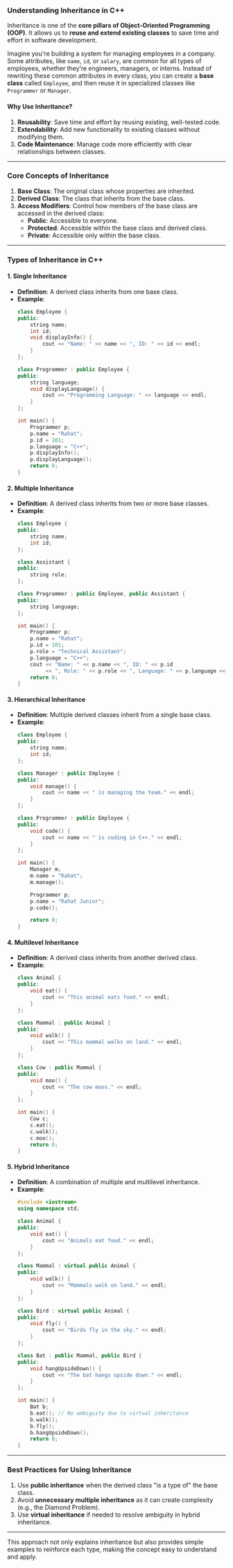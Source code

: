 ### **Understanding Inheritance in C++**

Inheritance is one of the **core pillars of Object-Oriented Programming (OOP)**. It allows us to **reuse and extend existing classes** to save time and effort in software development.

Imagine you're building a system for managing employees in a company. Some attributes, like `name`, `id`, or `salary`, are common for all types of employees, whether they’re engineers, managers, or interns. Instead of rewriting these common attributes in every class, you can create a **base class** called `Employee`, and then reuse it in specialized classes like `Programmer` or `Manager`.

#### **Why Use Inheritance?**
1. **Reusability**: Save time and effort by reusing existing, well-tested code.
2. **Extendability**: Add new functionality to existing classes without modifying them.
3. **Code Maintenance**: Manage code more efficiently with clear relationships between classes.

---

### **Core Concepts of Inheritance**
1. **Base Class**: The original class whose properties are inherited.
2. **Derived Class**: The class that inherits from the base class.
3. **Access Modifiers**: Control how members of the base class are accessed in the derived class:
   - **Public**: Accessible to everyone.
   - **Protected**: Accessible within the base class and derived class.
   - **Private**: Accessible only within the base class.

---

### **Types of Inheritance in C++**

#### 1. **Single Inheritance**
   - **Definition**: A derived class inherits from one base class.
   - **Example**:
     ```cpp
     class Employee {
     public:
         string name;
         int id;
         void displayInfo() {
             cout << "Name: " << name << ", ID: " << id << endl;
         }
     };

     class Programmer : public Employee {
     public:
         string language;
         void displayLanguage() {
             cout << "Programming Language: " << language << endl;
         }
     };

     int main() {
         Programmer p;
         p.name = "Rahat";
         p.id = 101;
         p.language = "C++";
         p.displayInfo();
         p.displayLanguage();
         return 0;
     }
     ```

#### 2. **Multiple Inheritance**
   - **Definition**: A derived class inherits from two or more base classes.
   - **Example**:
     ```cpp
     class Employee {
     public:
         string name;
         int id;
     };

     class Assistant {
     public:
         string role;
     };

     class Programmer : public Employee, public Assistant {
     public:
         string language;
     };

     int main() {
         Programmer p;
         p.name = "Rahat";
         p.id = 101;
         p.role = "Technical Assistant";
         p.language = "C++";
         cout << "Name: " << p.name << ", ID: " << p.id 
              << ", Role: " << p.role << ", Language: " << p.language << endl;
         return 0;
     }
     ```

#### 3. **Hierarchical Inheritance**
   - **Definition**: Multiple derived classes inherit from a single base class.
   - **Example**:
     ```cpp
     class Employee {
     public:
         string name;
         int id;
     };

     class Manager : public Employee {
     public:
         void manage() {
             cout << name << " is managing the team." << endl;
         }
     };

     class Programmer : public Employee {
     public:
         void code() {
             cout << name << " is coding in C++." << endl;
         }
     };

     int main() {
         Manager m;
         m.name = "Rahat";
         m.manage();

         Programmer p;
         p.name = "Rahat Junior";
         p.code();

         return 0;
     }
     ```

#### 4. **Multilevel Inheritance**
   - **Definition**: A derived class inherits from another derived class.
   - **Example**:
     ```cpp
     class Animal {
     public:
         void eat() {
             cout << "This animal eats food." << endl;
         }
     };

     class Mammal : public Animal {
     public:
         void walk() {
             cout << "This mammal walks on land." << endl;
         }
     };

     class Cow : public Mammal {
     public:
         void moo() {
             cout << "The cow moos." << endl;
         }
     };

     int main() {
         Cow c;
         c.eat();
         c.walk();
         c.moo();
         return 0;
     }
     ```
#### 5. **Hybrid Inheritance**
   - **Definition**: A combination of multiple and multilevel inheritance.
   - **Example**:
     ```cpp
     #include <iostream>
     using namespace std;

     class Animal {
     public:
         void eat() {
             cout << "Animals eat food." << endl;
         }
     };

     class Mammal : virtual public Animal {
     public:
         void walk() {
             cout << "Mammals walk on land." << endl;
         }
     };

     class Bird : virtual public Animal {
     public:
         void fly() {
             cout << "Birds fly in the sky." << endl;
         }
     };

     class Bat : public Mammal, public Bird {
     public:
         void hangUpsideDown() {
             cout << "The bat hangs upside down." << endl;
         }
     };

     int main() {
         Bat b;
         b.eat(); // No ambiguity due to virtual inheritance
         b.walk();
         b.fly();
         b.hangUpsideDown();
         return 0;
     }
     ```


---

### **Best Practices for Using Inheritance**
1. Use **public inheritance** when the derived class "is a type of" the base class.
2. Avoid **unnecessary multiple inheritance** as it can create complexity (e.g., the Diamond Problem).
3. Use **virtual inheritance** if needed to resolve ambiguity in hybrid inheritance.

---

This approach not only explains inheritance but also provides simple examples to reinforce each type, making the concept easy to understand and apply.
